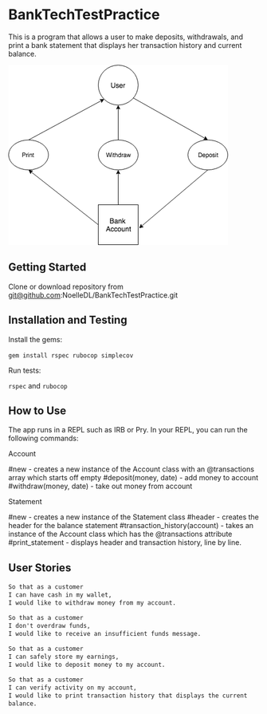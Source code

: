 # BankTechTestPractice

This is a program that allows a user to make deposits, withdrawals, and print a bank statement that displays her transaction history and current balance.

![Domain Model](Untitled%20Diagram.png)

## Getting Started

Clone or download repository from git@github.com:NoelleDL/BankTechTestPractice.git

## Installation and Testing

Install the gems: 

```gem install rspec rubocop simplecov```

Run tests:

```rspec``` and ```rubocop```

## How to Use
The app runs in a REPL such as IRB or Pry. In your REPL, you can run the following commands:

Account

#new - creates a new instance of the Account class with an @transactions array which starts off empty
#deposit(money, date) - add money to account
#withdraw(money, date) - take out money from account

Statement

#new - creates a new instance of the Statement class
#header - creates the header for the balance statement
#transaction_history(account) - takes an instance of the Account class which has the @transactions attribute
#print_statement - displays header and transaction history, line by line.

## User Stories

```
So that as a customer
I can have cash in my wallet,
I would like to withdraw money from my account.
```
```
So that as a customer
I don't overdraw funds,
I would like to receive an insufficient funds message.
```
```
So that as a customer
I can safely store my earnings,
I would like to deposit money to my account.
```
```
So that as a customer
I can verify activity on my account,
I would like to print transaction history that displays the current balance.
